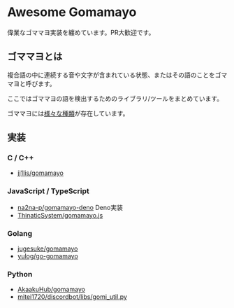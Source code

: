 # Awesome Gomamayo

偉業なゴママヨ実装を纏めています。PR大歓迎です。

## ゴママヨとは

複合語の中に連続する音や文字が含まれている状態、またはその語のことをゴママヨと呼びます。

ここではゴママヨの語を検出するためのライブラリ/ツールをまとめています。

ゴママヨには[様々な種類](https://3qua9la-notebook.hatenablog.com/entry/2021/04/10/220317)が存在しています。

## 実装

### C / C++

- [jj1lis/gomamayo](https://github.com/jj1lis/gomamayo)

### JavaScript / TypeScript

- [na2na-p/gomamayo-deno](https://github.com/na2na-p/gomamayo-deno) Deno実装
- [ThinaticSystem/gomamayo.js](https://github.com/ThinaticSystem/gomamayo.js)

### Golang

- [jugesuke/gomamayo](https://github.com/jugesuke/gomamayo)
- [yulog/go-gomamayo](https://github.com/yulog/go-gomamayo)

### Python

- [AkaakuHub/gomamayo](https://github.com/AkaakuHub/gomamayo)
- [mitei1720/discordbot/libs/gomi_util.py](https://github.com/mitei1720/discordbot/blob/6c957d489da6970b8264e049a79adefed7c9698d/libs/goma_util.py#L13)
